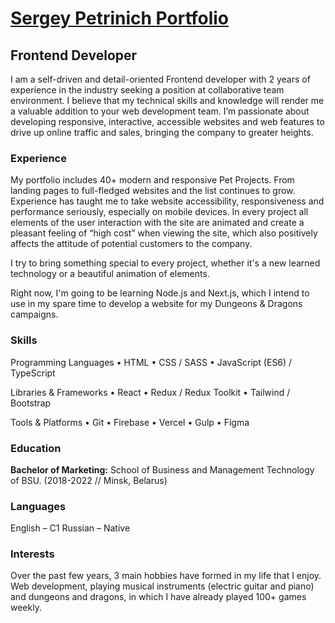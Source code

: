 <h1><a href="https://petrinich-sergey.web.app">Sergey Petrinich Portfolio</a></h1>

<h2>Frontend Developer</h2>
I am a self-driven and detail-oriented Frontend developer with 2 years of experience in the industry seeking a position at collaborative team environment. I believe that my technical skills and knowledge will render me a valuable addition to your web development team. I’m passionate about developing responsive, interactive, accessible websites and web features to drive up online traffic and sales, bringing the company to greater heights. 

<h3>Experience</h3>
My portfolio includes 40+ modern and responsive Pet Projects. From landing pages to full-fledged websites and the list continues to grow. Experience has taught me to take website accessibility, responsiveness and performance seriously, especially on mobile devices. In every project all elements of the user interaction with the site are animated and create a pleasant feeling of “high cost” when viewing the site, which also positively affects the attitude of potential customers to the company.

I try to bring something special to every project, whether it's a new learned technology or a beautiful animation of elements.

Right now, I'm going to be learning Node.js and Next.js, which I intend to use in my spare time to develop a website for my Dungeons & Dragons campaigns.

<h3>Skills</h3>
Programming Languages
•	HTML
•	CSS / SASS
•	JavaScript (ES6) / TypeScript

Libraries & Frameworks
•	React
•	Redux / Redux Toolkit
•	Tailwind / Bootstrap

Tools & Platforms
•	Git
•	Firebase
•	Vercel
•	Gulp
•	Figma

<h3>Education</h3>
<strong>Bachelor of Marketing:</strong> School of Business and Management Technology of BSU. (2018-2022 // Minsk, Belarus)

<h3>Languages</h3>
English – C1
Russian – Native

<h3>Interests</h3>

Over the past few years, 3 main hobbies have formed in my life that I enjoy. Web development, playing musical instruments (electric guitar and piano) and dungeons and dragons, in which I have already played 100+ games weekly.
